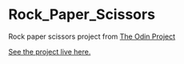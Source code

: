 # Rock_Paper_Scissors

Rock paper scissors project from [The Odin Project](https://www.theodinproject.com/paths/foundations/courses/foundations/lessons/revisiting-rock-paper-scissors/)

[See the project live here.](https://danielvec.github.io/Rock_Paper_Scissors/)
